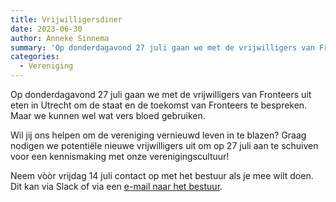 ```yaml
---
title: Vrijwilligersdiner
date: 2023-06-30
author: Anneke Sinnema
summary: 'Op donderdagavond 27 juli gaan we met de vrijwilligers van Fronteers uit eten in Utrecht om de staat en de toekomst van Fronteers te bespreken. Maar we kunnen wel wat vers bloed gebruiken.'
categories: 
  - Vereniging
---
```

Op donderdagavond 27 juli gaan we met de vrijwilligers van Fronteers uit eten in Utrecht om de staat en de toekomst van Fronteers te bespreken. Maar we kunnen wel wat vers bloed gebruiken.

Wil jij ons helpen om de vereniging vernieuwd leven in te blazen? Graag nodigen we potentiële nieuwe vrijwilligers uit om op 27 juli aan te schuiven voor een kennismaking met onze verenigingscultuur!

Neem vòòr vrijdag 14 juli contact op met het bestuur als je mee wilt doen. Dit kan via Slack of via een [e-mail naar het bestuur](mailto:bestuur@fronteers.nl).
